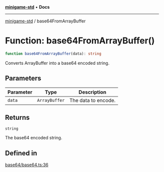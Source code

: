 [**minigame-std**](../README.md) • **Docs**

***

[minigame-std](../README.md) / base64FromArrayBuffer

# Function: base64FromArrayBuffer()

```ts
function base64FromArrayBuffer(data): string
```

Converts ArrayBuffer into a base64 encoded string.

## Parameters

| Parameter | Type | Description |
| ------ | ------ | ------ |
| `data` | `ArrayBuffer` | The data to encode. |

## Returns

`string`

The base64 encoded string.

## Defined in

[base64/base64.ts:36](https://github.com/JiangJie/minigame-std/blob/c06988f76801881a43518a5e9723580f21a11a7f/src/std/base64/base64.ts#L36)

